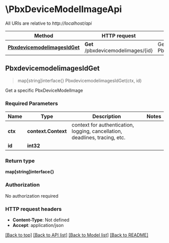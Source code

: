 # \PbxDeviceModelImageApi

All URIs are relative to *http://localhost/api*

Method | HTTP request | Description
------------- | ------------- | -------------
[**PbxdevicemodelimagesIdGet**](PbxDeviceModelImageApi.md#PbxdevicemodelimagesIdGet) | **Get** /pbxdevicemodelimages/{id} | Get a specific PbxDeviceModelImage



## PbxdevicemodelimagesIdGet

> map[string]interface{} PbxdevicemodelimagesIdGet(ctx, id)

Get a specific PbxDeviceModelImage

### Required Parameters


Name | Type | Description  | Notes
------------- | ------------- | ------------- | -------------
**ctx** | **context.Context** | context for authentication, logging, cancellation, deadlines, tracing, etc.
**id** | **int32**|  | 

### Return type

**map[string]interface{}**

### Authorization

No authorization required

### HTTP request headers

- **Content-Type**: Not defined
- **Accept**: application/json

[[Back to top]](#) [[Back to API list]](../README.md#documentation-for-api-endpoints)
[[Back to Model list]](../README.md#documentation-for-models)
[[Back to README]](../README.md)

